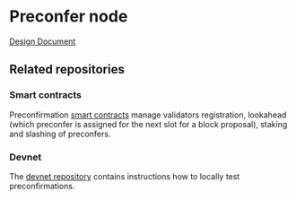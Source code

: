 # Preconfer node

[Design Document](https://github.com/NethermindEth/Catalyst/blob/master/docs/whitelist-launch-specs.md)

## Related repositories

### Smart contracts

Preconfirmation [smart contracts](https://github.com/taikoxyz/taiko-mono/tree/main/packages/protocol/contracts/layer1/preconf) manage validators registration, lookahead (which preconfer is assigned for the next slot for a block proposal), staking and slashing of preconfers.

### Devnet

The [devnet repository](https://github.com/NethermindEth/preconfirm-devnet-package) contains instructions how to locally test preconfirmations.